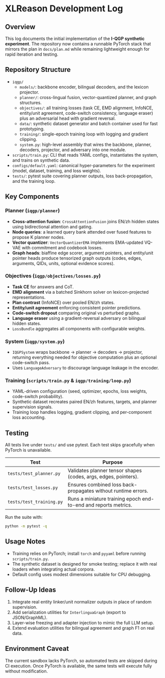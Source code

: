 # XLReason Development Log

## Overview
This log documents the initial implementation of the **I-QGP synthetic experiment**. The repository now contains a runnable PyTorch stack that mirrors the plan in `docs/plan.md` while remaining lightweight enough for rapid iteration and testing.

## Repository Structure
- `iqgp/`
  - `models/`: backbone encoder, bilingual decoders, and the lexicon projector.
  - `planner/`: cross-lingual fusion, vector-quantized planner, and graph structures.
  - `objectives/`: all training losses (task CE, EMD alignment, InfoNCE, entity/unit agreement, code-switch consistency, language eraser) plus an adversarial head with gradient reversal.
  - `data/`: synthetic dataset generator and batch container used for fast prototyping.
  - `training/`: single-epoch training loop with logging and gradient clipping.
  - `system.py`: high-level assembly that wires the backbone, planner, decoders, projector, and adversary into one module.
- `scripts/train.py`: CLI that reads YAML configs, instantiates the system, and trains on synthetic data.
- `configs/default.yaml`: canonical hyper-parameters for the experiment (model, dataset, training, and loss weights).
- `tests/`: pytest suite covering planner outputs, loss back-propagation, and the training loop.

## Key Components
### Planner (`iqgp/planner`)
- **Cross-attention fusion**: `CrossAttentionFusion` joins EN/zh hidden states using bidirectional attention and gating.
- **Node queries**: a learned query bank attended over fused features to propose K planner nodes.
- **Vector quantizer**: `VectorQuantizerEMA` implements EMA-updated VQ-VAE with commitment and codebook losses.
- **Graph heads**: biaffine edge scorer, argument pointers, and entity/unit pointer heads produce tensorized graph outputs (codes, edges, arguments, QIDs, units, optional evidence scores).

### Objectives (`iqgp/objectives/losses.py`)
- **Task CE** for answers and CoT.
- **EMD alignment** via a batched Sinkhorn solver on lexicon-projected representations.
- **Plan contrast** (InfoNCE) over pooled EN/zh states.
- **Entity/unit agreement** enforcing consistent pointer predictions.
- **Code-switch dropout** comparing original vs perturbed graphs.
- **Language eraser** using a gradient-reversal adversary on bilingual hidden states.
- `LossBundle` aggregates all components with configurable weights.

### System (`iqgp/system.py`)
- `IQGPSystem` wraps backbone → planner → decoders → projector, returning everything needed for objective computation plus an optional code-switch pass.
- Uses `LanguageAdversary` to discourage language leakage in the encoder.

### Training (`scripts/train.py` & `iqgp/training/loop.py`)
- YAML-driven configuration (seed, optimizer, epochs, loss weights, code-switch probability).
- Synthetic dataset recreates paired EN/zh features, targets, and planner supervision signals.
- Training loop handles logging, gradient clipping, and per-component loss accounting.

## Testing
All tests live under `tests/` and use pytest. Each test skips gracefully when PyTorch is unavailable.

| Test | Purpose |
| --- | --- |
| `tests/test_planner.py` | Validates planner tensor shapes (codes, args, edges, pointers). |
| `tests/test_losses.py` | Ensures combined loss back-propagates without runtime errors. |
| `tests/test_training.py` | Runs a miniature training epoch end-to-end and reports metrics. |

Run the suite with:

```bash
python -m pytest -q
```

## Usage Notes
- Training relies on PyTorch; install `torch` and `pyyaml` before running `scripts/train.py`.
- The synthetic dataset is designed for smoke testing; replace it with real loaders when integrating actual corpora.
- Default config uses modest dimensions suitable for CPU debugging.

## Follow-Up Ideas
1. Integrate real entity linker/unit normalizer outputs in place of random supervision.
2. Add serialization utilities for `InterlinguaGraph` (export to JSON/GraphML).
3. Layer-wise freezing and adapter injection to mimic the full LLM setup.
4. Extend evaluation utilities for bilingual agreement and graph F1 on real data.

## Environment Caveat
The current sandbox lacks PyTorch, so automated tests are skipped during CI execution. Once PyTorch is available, the same tests will execute fully without modification.
